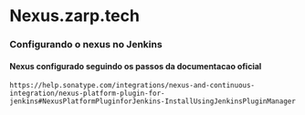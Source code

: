 # Nexus.zarp.tech

### Configurando o nexus no Jenkins


#### Nexus configurado seguindo os passos da documentacao oficial

```
https://help.sonatype.com/integrations/nexus-and-continuous-integration/nexus-platform-plugin-for-jenkins#NexusPlatformPluginforJenkins-InstallUsingJenkinsPluginManager
```